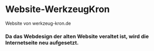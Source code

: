 # Website-WerkzeugKron
Website von werkzeug-kron.de

### Da das Webdesign der alten Website veraltet ist, wird die Internetseite neu aufgesetzt.
